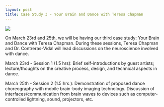 ```yaml
---
layout: post
title: Case Study 3 - Your Brain and Dance with Teresa Chapman
---
```

<img src="/neurohumanities/photos/brain_dance.png">
<br>
<p>On March 23rd and 25th, we will be having our third case study: Your Brain and Dance with Teresa Chapman.  During these sessions, Teresa Chapman and Dr. Contreras-Vidal will lead discussions on the neuroscience involved with dance.

March 23rd - Session 1 (1.5 hrs): Brief self-introductions by guest artists; lecture/thoughts on the creative process, design, and technical aspects in dance.

March 25th - Session 2 (1.5 hrs.): Demonstration of proposed dance choreography with mobile brain-body imaging technology. Discussion of interfaces/communication from brain waves to devices such as computer-controlled lightning, sound, projectors, etc.

</p>





